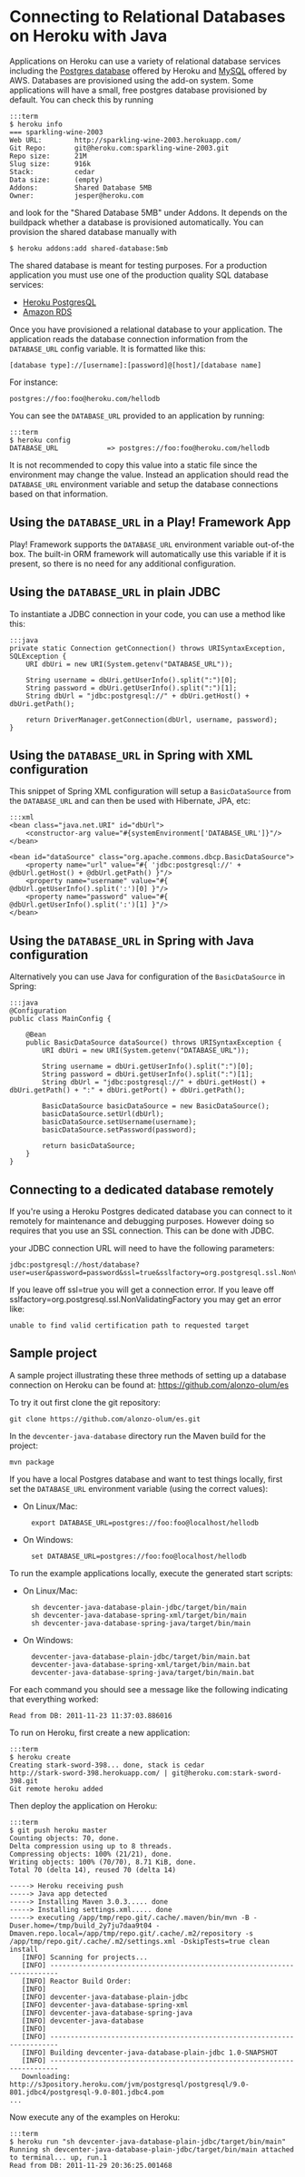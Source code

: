 Connecting to Relational Databases on Heroku with Java
======================================================

Applications on Heroku can use a variety of relational database services including the [Postgres database](http://devcenter.heroku.com/articles/heroku-postgres-documentation) offered by Heroku and [MySQL](http://devcenter.heroku.com/articles/amazon_rds) offered by AWS. Databases are provisioned using the add-on system. Some applications will have a small, free postgres database provisioned by default. You can check this by running

    :::term
    $ heroku info
    === sparkling-wine-2003
    Web URL:        http://sparkling-wine-2003.herokuapp.com/
    Git Repo:       git@heroku.com:sparkling-wine-2003.git
    Repo size:      21M
    Slug size:      916k
    Stack:          cedar
    Data size:      (empty)
    Addons:         Shared Database 5MB
    Owner:          jesper@heroku.com

and look for the "Shared Database 5MB" under Addons. It depends on the buildpack whether a database is provisioned automatically. You can provision the shared database manually with

    $ heroku addons:add shared-database:5mb
    
The shared database is meant for testing purposes. For a production application you must use one of the production quality SQL database services:

* [Heroku PostgresQL](http://devcenter.heroku.com/articles/heroku-postgres-documentation)
* [Amazon RDS](http://devcenter.heroku.com/articles/amazon_rds)

Once you have provisioned a relational database to your application. The application reads the database connection information from the `DATABASE_URL` config variable. It is formatted like this:

    [database type]://[username]:[password]@[host]/[database name]

For instance:

    postgres://foo:foo@heroku.com/hellodb

You can see the `DATABASE_URL` provided to an application by running:

    :::term
    $ heroku config
    DATABASE_URL            => postgres://foo:foo@heroku.com/hellodb

It is not recommended to copy this value into a static file since the environment may change the value.  Instead an application should read the `DATABASE_URL` environment variable and setup the database connections based on that information.

Using the `DATABASE_URL` in a Play! Framework App
-------------------------------------------------

Play! Framework supports the `DATABASE_URL` environment variable out-of-the box. The built-in ORM framework will automatically use this variable if it is present, so there is no need for any additional configuration.


Using the `DATABASE_URL` in plain JDBC
------------------------------------

To instantiate a JDBC connection in your code, you can use a method like this:

    :::java
    private static Connection getConnection() throws URISyntaxException, SQLException {
        URI dbUri = new URI(System.getenv("DATABASE_URL"));

        String username = dbUri.getUserInfo().split(":")[0];
        String password = dbUri.getUserInfo().split(":")[1];
        String dbUrl = "jdbc:postgresql://" + dbUri.getHost() + dbUri.getPath();

        return DriverManager.getConnection(dbUrl, username, password);
    }


Using the `DATABASE_URL` in Spring with XML configuration
-------------------------------------------------------

This snippet of Spring XML configuration will setup a `BasicDataSource` from the `DATABASE_URL` and can then be used with Hibernate, JPA, etc:

    :::xml
    <bean class="java.net.URI" id="dbUrl">
        <constructor-arg value="#{systemEnvironment['DATABASE_URL']}"/>
    </bean>

    <bean id="dataSource" class="org.apache.commons.dbcp.BasicDataSource">
        <property name="url" value="#{ 'jdbc:postgresql://' + @dbUrl.getHost() + @dbUrl.getPath() }"/>
        <property name="username" value="#{ @dbUrl.getUserInfo().split(':')[0] }"/>
        <property name="password" value="#{ @dbUrl.getUserInfo().split(':')[1] }"/>
    </bean>


Using the `DATABASE_URL` in Spring with Java configuration
--------------------------------------------------------

Alternatively you can use Java for configuration of the `BasicDataSource` in Spring:

    :::java
    @Configuration
    public class MainConfig {

        @Bean
        public BasicDataSource dataSource() throws URISyntaxException {
            URI dbUri = new URI(System.getenv("DATABASE_URL"));

            String username = dbUri.getUserInfo().split(":")[0];
            String password = dbUri.getUserInfo().split(":")[1];
            String dbUrl = "jdbc:postgresql://" + dbUri.getHost() + dbUri.getPath() + ":" + dbUri.getPort() + dbUri.getPath();

            BasicDataSource basicDataSource = new BasicDataSource();
            basicDataSource.setUrl(dbUrl);
            basicDataSource.setUsername(username);
            basicDataSource.setPassword(password);

            return basicDataSource;
        }
    }

Connecting to a dedicated database remotely
-------------------------------------------

If you're using a Heroku Postgres dedicated database you can connect to it remotely for maintenance and debugging purposes. However doing so requires that you use an SSL connection. This can be done with JDBC.

your JDBC connection URL will need to have the following parameters:

    jdbc:postgresql://host/database?user=user&password=password&ssl=true&sslfactory=org.postgresql.ssl.NonValidatingFactory

If you leave off ssl=true you will get a connection error. If you leave off sslfactory=org.postgresql.ssl.NonValidatingFactory you may get an error like:

    unable to find valid certification path to requested target

Sample project
--------------

A sample project illustrating these three methods of setting up a database connection on Heroku can be found at:
https://github.com/alonzo-olum/es

To try it out first clone the git repository:

    git clone https://github.com/alonzo-olum/es.git

In the `devcenter-java-database` directory run the Maven build for the project:

    mvn package

If you have a local Postgres database and want to test things locally, first set the `DATABASE_URL` environment variable (using the correct values):

* On Linux/Mac:

        export DATABASE_URL=postgres://foo:foo@localhost/hellodb

* On Windows:

        set DATABASE_URL=postgres://foo:foo@localhost/hellodb

To run the example applications locally, execute the generated start scripts:

* On Linux/Mac:

        sh devcenter-java-database-plain-jdbc/target/bin/main
        sh devcenter-java-database-spring-xml/target/bin/main
        sh devcenter-java-database-spring-java/target/bin/main

* On Windows:

        devcenter-java-database-plain-jdbc/target/bin/main.bat
        devcenter-java-database-spring-xml/target/bin/main.bat
        devcenter-java-database-spring-java/target/bin/main.bat

For each command you should see a message like the following indicating that everything worked:

    Read from DB: 2011-11-23 11:37:03.886016

To run on Heroku, first create a new application:

    :::term
    $ heroku create
    Creating stark-sword-398... done, stack is cedar
    http://stark-sword-398.herokuapp.com/ | git@heroku.com:stark-sword-398.git
    Git remote heroku added

Then deploy the application on Heroku:

    :::term
    $ git push heroku master
    Counting objects: 70, done.
    Delta compression using up to 8 threads.
    Compressing objects: 100% (21/21), done.
    Writing objects: 100% (70/70), 8.71 KiB, done.
    Total 70 (delta 14), reused 70 (delta 14)
    
    -----> Heroku receiving push
    -----> Java app detected
    -----> Installing Maven 3.0.3..... done
    -----> Installing settings.xml..... done
    -----> executing /app/tmp/repo.git/.cache/.maven/bin/mvn -B -Duser.home=/tmp/build_2y7ju7daa9t04 -Dmaven.repo.local=/app/tmp/repo.git/.cache/.m2/repository -s /app/tmp/repo.git/.cache/.m2/settings.xml -DskipTests=true clean install
       [INFO] Scanning for projects...
       [INFO] ------------------------------------------------------------------------
       [INFO] Reactor Build Order:
       [INFO] 
       [INFO] devcenter-java-database-plain-jdbc
       [INFO] devcenter-java-database-spring-xml
       [INFO] devcenter-java-database-spring-java
       [INFO] devcenter-java-database
       [INFO]                                                                         
       [INFO] ------------------------------------------------------------------------
       [INFO] Building devcenter-java-database-plain-jdbc 1.0-SNAPSHOT
       [INFO] ------------------------------------------------------------------------
       Downloading: http://s3pository.heroku.com/jvm/postgresql/postgresql/9.0-801.jdbc4/postgresql-9.0-801.jdbc4.pom
    ...

Now execute any of the examples on Heroku:

    :::term
    $ heroku run "sh devcenter-java-database-plain-jdbc/target/bin/main"
    Running sh devcenter-java-database-plain-jdbc/target/bin/main attached to terminal... up, run.1
    Read from DB: 2011-11-29 20:36:25.001468

